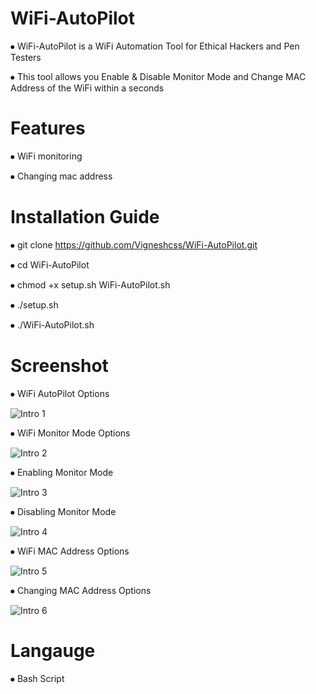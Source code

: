 # WiFi-AutoPilot
⦁  WiFi-AutoPilot is a WiFi Automation Tool for Ethical Hackers and Pen Testers

⦁  This tool allows you Enable & Disable Monitor Mode and Change MAC Address of the WiFi within a seconds

# Features
⦁  WiFi monitoring

⦁  Changing mac address

# Installation Guide
⦁  git clone https://github.com/Vigneshcss/WiFi-AutoPilot.git

⦁  cd WiFi-AutoPilot

⦁  chmod +x setup.sh WiFi-AutoPilot.sh

⦁ ./setup.sh

⦁  ./WiFi-AutoPilot.sh

# Screenshot
⦁ WiFi AutoPilot Options

![Intro 1](https://user-images.githubusercontent.com/117492322/208420778-087c1fff-f96b-47fb-a968-d01fc8bb1c35.png)

⦁ WiFi Monitor Mode Options

![Intro 2](https://user-images.githubusercontent.com/117492322/208420941-902dca17-e292-4f6b-88ba-a292fa0af4ad.png)

⦁ Enabling Monitor Mode

![Intro 3](https://user-images.githubusercontent.com/117492322/208421047-889cfdae-e82f-4c38-9b00-a828fb45685d.png)

⦁ Disabling Monitor Mode

![Intro 4](https://user-images.githubusercontent.com/117492322/208421073-00fc9a4a-f818-4390-81c7-e39c9250323f.png)

⦁ WiFi MAC Address Options

![Intro 5](https://user-images.githubusercontent.com/117492322/208421086-7b27d4d4-d99b-4dcc-8be4-52745ff417f9.png)

⦁ Changing MAC Address Options

![Intro 6](https://user-images.githubusercontent.com/117492322/208421103-a2803b96-4d19-4054-91a7-2a84446905b6.png)


# Langauge
 ⦁ Bash Script
